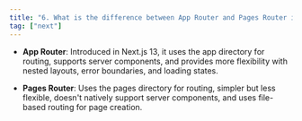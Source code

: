 ```yaml
---
title: "6. What is the difference between App Router and Pages Router in Next.js?"
tag: ["next"]
---
```


*   **App Router**: Introduced in Next.js 13, it uses the app directory for routing, supports server components, and provides more flexibility with nested layouts, error boundaries, and loading states.
    
*   **Pages Router**: Uses the pages directory for routing, simpler but less flexible, doesn't natively support server components, and uses file-based routing for page creation.